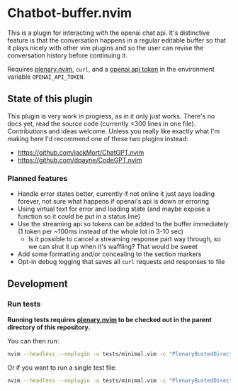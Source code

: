 # Chatbot-buffer.nvim

This is a plugin for interacting with the openai chat api. It's distinctive feature is that the conversation happens in a regular editable buffer so that it plays nicely with other vim plugins and so the user can revise the conversation history before continuing it.

Requires [plenary.nvim](https://github.com/nvim-lua/plenary.nvim), `curl`, and a [openai api token](https://platform.openai.com/account/api-keys) in the environment variable `OPENAI_API_TOKEN`.

## State of this plugin

This plugin is very work in progress, as in it only just works. There's no docs yet, read the source code (currently <300 lines in one file). Contributions and ideas welcome. Unless you really like exactly what I'm making here I'd recommend one of these two plugins instead:

- https://github.com/jackMort/ChatGPT.nvim
- https://github.com/dpayne/CodeGPT.nvim

### Planned features

- Handle error states better, currently if not online it just says loading forever, not sure what happens if openai's api is down or erroring
- Using virtual text for error and loading state (and maybe expose a function so it could be put in a status line)
- Use the streaming api so tokens can be added to the buffer immediately (1 token per ~100ms instead of the whole lot in 3-10 sec)
  - Is it possible to cancel a streaming response part way through, so we can shut it up when it's waffling? That would be sweet
- Add some formatting and/or concealing to the section markers
- Opt-in debug logging that saves all `curl` requests and responses to file

## Development

### Run tests

**Running tests requires [plenary.nvim](https://github.com/nvim-lua/plenary.nvim) to be checked out in the parent directory of _this_ repository.**

You can then run:

```bash
nvim --headless --noplugin -u tests/minimal.vim -c "PlenaryBustedDirectory tests/ {minimal_init = 'tests/minimal.vim'}"
```

Or if you want to run a single test file:

```bash
nvim --headless --noplugin -u tests/minimal.vim -c "PlenaryBustedDirectory tests/path_to_file.lua {minimal_init = 'tests/minimal.vim'}"
```
